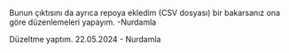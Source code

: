Bunun çıktısını da ayrıca repoya ekledim (CSV dosyası) bir bakarsanız ona göre düzenlemeleri yapayım. 
-Nurdamla


Düzeltme yaptım. 22.05.2024 - Nurdamla
